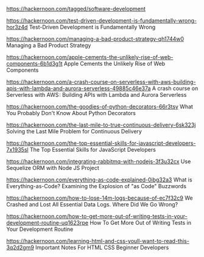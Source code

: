 https://hackernoon.com/tagged/software-development

https://hackernoon.com/test-driven-development-is-fundamentally-wrong-hor3z4d
Test-Driven Development is Fundamentally Wrong

https://hackernoon.com/managing-a-bad-product-strategy-qh1744w0
Managing a Bad Product Strategy

https://hackernoon.com/apple-cements-the-unlikely-rise-of-web-components-6b1d3g1t
Apple Cements the Unlikely Rise of Web Components

https://hackernoon.com/a-crash-course-on-serverless-with-aws-building-apis-with-lambda-and-aurora-serverless-49885c46e37a
A crash course on Serverless with AWS : Building APIs with Lambda and Aurora Serverless

https://hackernoon.com/the-goodies-of-python-decorators-66r3tsy
What You Probably Don't Know About Python Decorators

https://hackernoon.com/the-last-mile-to-true-continuous-delivery-6sk323j
Solving the Last Mile Problem for Continuous Delivery

https://hackernoon.com/the-top-essential-skills-for-javascript-developers-7x1935sl
The Top Essential Skills for JavaScript Developers

https://hackernoon.com/integrating-rabbitmq-with-nodejs-3f3u32cx
Use Sequelize ORM with Node JS Project

https://hackernoon.com/everything-as-code-explained-0ibg32a3
What is Everything-as-Code? Examining the Explosion of "as Code" Buzzwords

https://hackernoon.com/how-to-lose-14m-logs-because-of-ec7f32c9
We Crashed and Lost All Essential Data Logs. Where Did We Go Wrong?

https://hackernoon.com/how-to-get-more-out-of-writing-tests-in-your-development-routine-uq1623rpe
How To Get More Out of Writing Tests in Your Development Routine

https://hackernoon.com/learning-html-and-css-youll-want-to-read-this-3q2d2gm9
Important Notes For HTML CSS Beginner Developers
